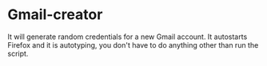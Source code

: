 # Gmail-creator
It will generate random credentials for a new Gmail account. It autostarts Firefox and it is autotyping, you don't have to do anything other than run the script.
